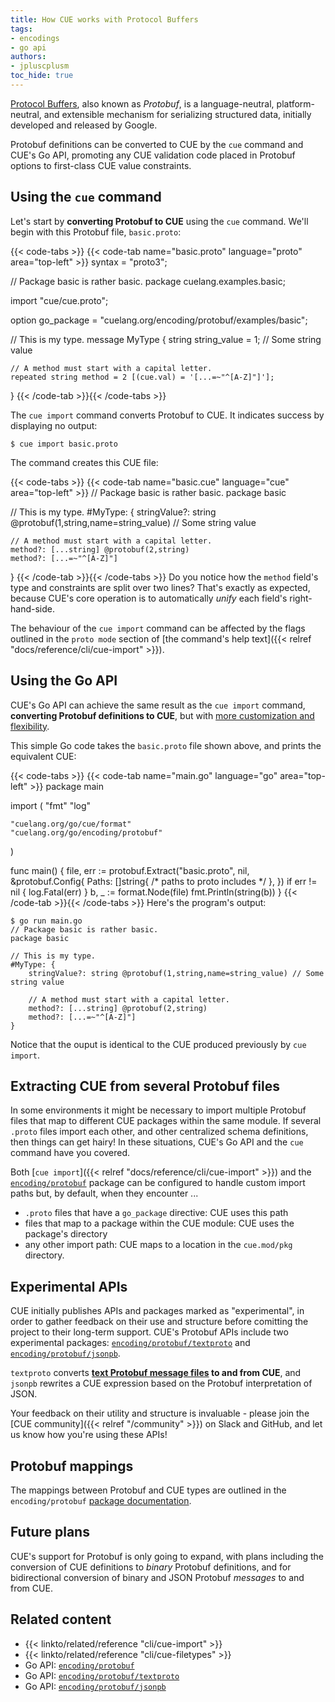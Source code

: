 ```yaml
---
title: How CUE works with Protocol Buffers
tags:
- encodings
- go api
authors:
- jpluscplusm
toc_hide: true
---
```


[Protocol Buffers](https://protobuf.dev/), also known as *Protobuf*, is a
language-neutral, platform-neutral, and extensible mechanism for serializing
structured data, initially developed and released by Google.

Protobuf definitions can be converted to CUE by the `cue` command and CUE's Go
API, promoting any CUE validation code placed in Protobuf options to
first-class CUE value constraints.

## Using the `cue` command

Let's start by **converting Protobuf to CUE** using the `cue` command.
We'll begin with this Protobuf file, `basic.proto`:

{{< code-tabs >}}
{{< code-tab name="basic.proto" language="proto" area="top-left" >}}
syntax = "proto3";

// Package basic is rather basic.
package cuelang.examples.basic;

import "cue/cue.proto";

option go_package = "cuelang.org/encoding/protobuf/examples/basic";

// This is my type.
message MyType {
    string string_value = 1; // Some string value

    // A method must start with a capital letter.
    repeated string method = 2 [(cue.val) = '[...=~"^[A-Z]"]'];
}
{{< /code-tab >}}{{< /code-tabs >}}

The `cue import` command converts Protobuf to CUE.
It indicates success by displaying no output:

```text { title="TERMINAL" codeToCopy="Y3VlIGltcG9ydCBiYXNpYy5wcm90bw==" }
$ cue import basic.proto
```
The command creates this CUE file:

{{< code-tabs >}}
{{< code-tab name="basic.cue" language="cue" area="top-left" >}}
// Package basic is rather basic.
package basic

// This is my type.
#MyType: {
	stringValue?: string @protobuf(1,string,name=string_value) // Some string value

	// A method must start with a capital letter.
	method?: [...string] @protobuf(2,string)
	method?: [...=~"^[A-Z]"]
}
{{< /code-tab >}}{{< /code-tabs >}}
Do you notice how the `method` field's type and constraints are split over two lines?
That's exactly as expected, because CUE's core operation is to automatically
*unify* each field's right-hand-side.

The behaviour of the `cue import` command can be affected by the flags outlined
in the `proto mode` section of
[the command's help text]({{< relref "docs/reference/cli/cue-import" >}}).

## Using the Go API

CUE's Go API can achieve the same result as the `cue import` command,
**converting Protobuf definitions to CUE**, but with
[more customization and flexibility](https://pkg.go.dev/cuelang.org/go/encoding/protobuf#Config).

This simple Go code takes the `basic.proto` file shown above, and prints the
equivalent CUE:

{{< code-tabs >}}
{{< code-tab name="main.go" language="go" area="top-left" >}}
package main

import (
	"fmt"
	"log"

	"cuelang.org/go/cue/format"
	"cuelang.org/go/encoding/protobuf"
)

func main() {
	file, err := protobuf.Extract("basic.proto", nil, &protobuf.Config{
		Paths: []string{ /* paths to proto includes */ },
	})
	if err != nil {
		log.Fatal(err)
	}
	b, _ := format.Node(file)
	fmt.Println(string(b))
}
{{< /code-tab >}}{{< /code-tabs >}}
Here's the program's output:

```text { title="TERMINAL" codeToCopy="Z28gcnVuIG1haW4uZ28=" }
$ go run main.go
// Package basic is rather basic.
package basic

// This is my type.
#MyType: {
	stringValue?: string @protobuf(1,string,name=string_value) // Some string value

	// A method must start with a capital letter.
	method?: [...string] @protobuf(2,string)
	method?: [...=~"^[A-Z]"]
}

```

Notice that the ouput is identical to the CUE produced previously by `cue
import`.

## Extracting CUE from several Protobuf files

In some environments it might be necessary to import multiple Protobuf files
that map to different CUE packages within the same module.
If several `.proto` files import each other, and other centralized schema
definitions, then things can get hairy!
In these situations, CUE's Go API and the `cue` command have you covered.

Both [`cue import`]({{< relref "docs/reference/cli/cue-import" >}}) and the
[`encoding/protobuf`](https://pkg.go.dev/cuelang.org/go/encoding/protobuf)
package can be configured to handle custom import paths but, by default, when
they encounter ...

- `.proto` files that have a `go_package` directive: CUE uses this path
- files that map to a package within the CUE module: CUE uses the package's directory
- any other import path: CUE maps to a location in the `cue.mod/pkg` directory.

## Experimental APIs

CUE initially publishes APIs and packages marked as "experimental", in order to
gather feedback on their use and structure before comitting the project to
their long-term support.
CUE's Protobuf APIs include two experimental packages:
[`encoding/protobuf/textproto`](https://pkg.go.dev/cuelang.org/go/encoding/protobuf/textproto)
and
[`encoding/protobuf/jsonpb`](https://pkg.go.dev/cuelang.org/go/encoding/protobuf/jsonpb).

`textproto` converts
**[text Protobuf message files](https://protobuf.dev/reference/protobuf/textformat-spec/)
to and from CUE**, and `jsonpb` rewrites a CUE expression based on the Protobuf
interpretation of JSON.

Your feedback on their utility and structure is invaluable - please join the
[CUE community]({{< relref "/community" >}}) on Slack and GitHub, and let us
know how you're using these APIs!

## Protobuf mappings

The mappings between Protobuf and CUE types are outlined in the `encoding/protobuf`
[package documentation](https://pkg.go.dev/cuelang.org/go/encoding/protobuf#hdr-Type_Mappings).

## Future plans

CUE's support for Protobuf is only going to expand, with plans including the
conversion of CUE definitions to *binary* Protobuf definitions, and for
bidirectional conversion of binary and JSON Protobuf *messages* to and from
CUE.

## Related content

- {{< linkto/related/reference "cli/cue-import" >}}
- {{< linkto/related/reference "cli/cue-filetypes" >}}
- Go API: [`encoding/protobuf`](https://pkg.go.dev/cuelang.org/go/encoding/protobuf)
- Go API: [`encoding/protobuf/textproto`](https://pkg.go.dev/cuelang.org/go/encoding/protobuf/textproto)
- Go API: [`encoding/protobuf/jsonpb`](https://pkg.go.dev/cuelang.org/go/encoding/protobuf/jsonpb)
